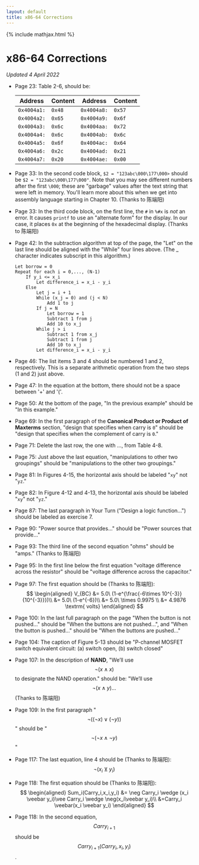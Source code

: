 ```yaml
---
layout: default
title: x86-64 Corrections
---
```

{% include mathjax.html %}
# x86-64 Corrections

*Updated 4 April 2022*

- Page 23: Table 2-6, should be:
    
    |   Address   | Content |   Address    | Content |
    | ----------- | ------- | ------------ | ------- |
    | `0x4004a1:` | `0x48`  | `0x4004a8:`  | `0x57`  |
    | `0x4004a2:` | `0x65`  | `0x4004a9:`  | `0x6f`  |
    | `0x4004a3:` | `0x6c`  | `0x4004aa:`  | `0x72`  |
    | `0x4004a4:` | `0x6c`  | `0x4004ab:`  | `0x6c`  |
    | `0x4004a5:` | `0x6f`  | `0x4004ac:`  | `0x64`  |
    | `0x4004a6:` | `0x2c`  | `0x4004ad:`  | `0x21`  |
    | `0x4004a7:` | `0x20`  | `0x4004ae:`  | `0x00`  |
- Page 33: In the second code block, `$2 = "123abc\000\177\000>` should be `$2 = "123abc\000\177\000"`. Note that you may see different numbers after the first `\000`; these are "garbage" values after the text string that were left in memory. You'll learn more about this when we get into assembly language starting in Chapter 10. (Thanks to 陈端阳)
- Page 33: In the third code block, on the first line, the `#` in `%#x` is *not* an error. It causes `printf` to use an "alternate form" for the display. In our case, it places `0x` at the beginning of the hexadecimal display. (Thanks to 陈端阳)
- Page 42: In the subtraction algorithm at top of the page, the "Let" on the last line should be aligned with the "While" four lines above. (The _ character indicates subscript in this algorithm.)
    ```
    Let borrow = 0
    Repeat for each i = 0,..., (N-1)
        If y_i <= x_i
            Let difference_i = x_i - y_i
        Else
            Let j = i + 1
            While (x_j = 0) and (j < N)
                Add 1 to j
            If j = N
                Let borrow = 1
                Subtract 1 from j
                Add 10 to x_j
            While j > i
                Subtract 1 from x_j
                Subtract 1 from j
                Add 10 to x_j
            Let difference_i = x_i - y_i
    ```
- Page 46: The list items 3 and 4 should be numbered 1 and 2, respectively. This is a separate arithmetic operation from the two steps (1 and 2) just above.
- Page 47: In the equation at the bottom, there should not be a space between '+' and '('.
- Page 50: At the bottom of the page, "In the previous example" should be "In this example."
- Page 69: In the first paragraph of the **Canonical Product or Product of Maxterms** section, "design that specifies when carry is `0`" should be "design that specifies when the complement of carry is `0`."
- Page 71: Delete the last row, the one with ..., from Table 4-8.
- Page 75: Just above the last equation, "manipulations to other two groupings" should be "manipulations to the other two groupings."
- Page 81: In Figures 4-15, the horizontal axis should be labeled "`xy`" not "`yz`."
- Page 82: In Figure 4-12 and 4-13, the horizontal axis should be labeled "`xy`" not "`yz`."
- Page 87: The last paragraph in Your Turn ("Design a logic function...") should be labeled as exercise 7.
- Page 90: "Power source that provides..." should be "Power sources that provide..."
- Page 93: The third line of the second equation "ohms" should be "amps." (Thanks to 陈端阳)
- Page 95: In the first line below the first equation "voltage difference across the resistor" should be "voltage difference across the capacitor."
- Page 97: The first equation should be (Thanks to 陈端阳):
  $$
  \begin{aligned}
    V_{BC} &= 5.0\ (1-e^{\frac{-6\times 10^{-3}}{10^{-3}}})\\
           &= 5.0\ (1-e^{-6})\\
           &= 5.0\ \times 0.9975 \\
           &= 4.9876 \textrm{ volts}
  \end{aligned}
  $$
- Page 100: In the last full paragraph on the page "When the button is not pushed..." should be "When the buttons are not pushed...", and "When the button is pushed..." should be "When the buttons are pushed..."
- Page 104: The caption of Figure 5-13 should be "P-channel MOSFET switch equivalent circuit: (a) switch open, (b) switch closed"
- Page 107: In the description of **NAND**, "We’ll use $$\neg(x \wedge x)$$ to designate the NAND operation." should be: "We’ll use $$\neg(x \wedge y)...$$ (Thanks to 陈端阳)
- Page 109: In the first paragraph "$$\neg ((\neg x) \vee (\neg y))$$" should be "$$\neg (\neg x \wedge \neg y)$$"
- Page 117: The last equation, line 4 should be (Thanks to 陈端阳): $$\neg(x_i \veebar y_i)$$
- Page 118: The first equation should be (Thanks to 陈端阳):
  $$
  \begin{aligned}
    Sum_i(Carry_i,x_i,y_i) &= \neg Carry_i \wedge (x_i \veebar y_i)\vee Carry_i \wedge \neg(x_i\veebar y_i)\\
                           &=Carry_i \veebar(x_i \veebar y_i)
  \end{aligned}
  $$
- Page 118: In the second equation, $$Carry_{i+1}$$ should be $$Carry_{i+1}(Carry_i,x_i,y_i)$$.

  
